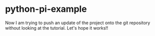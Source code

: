 # python-pi-example
Now I am trying to push an update of the project onto the git repository
without looking at the tutorial. Let's hope it works!!